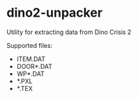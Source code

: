 # dino2-unpacker
Utility for extracting data from Dino Crisis 2

Supported files:

- ITEM.DAT
- DOOR*.DAT
- WP*.DAT
- *.PXL
- *.TEX